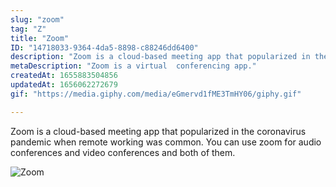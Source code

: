 ```yaml
---
slug: "zoom"
tag: "Z"
title: "Zoom"
ID: "14718033-9364-4da5-8898-c88246dd6400"
description: "Zoom is a cloud-based meeting app that popularized in the coronavirus pandemic when remote working was common. You can use zoom for audio conferences and video conferences and both of them."
metaDescription: "Zoom is a virtual  conferencing app."
createdAt: 1655883504856
updatedAt: 1656062272679
gif: "https://media.giphy.com/media/eGmervd1fME3TmHY06/giphy.gif"

---
```

Zoom is a cloud-based meeting app that popularized in the coronavirus pandemic when remote working was common. You can use zoom for audio conferences and video conferences and both of them.

![Zoom](https://media.giphy.com/media/eGmervd1fME3TmHY06/giphy.gif)